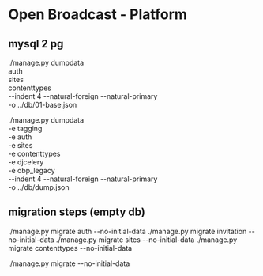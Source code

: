 # Open Broadcast - Platform




## mysql 2 pg

./manage.py dumpdata \
auth \
sites \
contenttypes \
--indent 4 --natural-foreign --natural-primary \
-o ../db/01-base.json

./manage.py dumpdata \
-e tagging \
-e auth \
-e sites \
-e contenttypes \
-e djcelery \
-e obp_legacy \
--indent 4 --natural-foreign --natural-primary \
-o ../db/dump.json




## migration steps (empty db)
./manage.py migrate auth --no-initial-data
./manage.py migrate invitation --no-initial-data
./manage.py migrate sites --no-initial-data
./manage.py migrate contenttypes --no-initial-data



./manage.py migrate --no-initial-data

